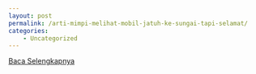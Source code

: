 ```yaml
---
layout: post
permalink: /arti-mimpi-melihat-mobil-jatuh-ke-sungai-tapi-selamat/
categories:
    - Uncategorized
---
```


[Baca Selengkapnya](/06)